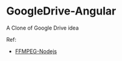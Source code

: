 # GoogleDrive-Angular
A Clone of Google Drive idea

Ref:
- [FFMPEG-Nodejs](https://levelup.gitconnected.com/how-to-build-a-simple-video-converter-52eaeaf248f1)
